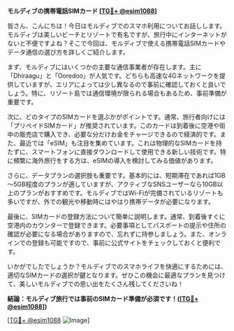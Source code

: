 **モルディブの携帯電話SIMカード [[TG💪+ @esim1088](https://t.me/s/esim1088)]**

皆さん、こんにちは！今日はモルディブでのスマホ利用についてお話しします。モルディブは美しいビーチとリゾートで有名ですが、旅行中にインターネットがないと不便ですよね？そこで今回は、モルディブで使える携帯電話SIMカードやデータ通信の選び方を詳しくご紹介します。

まず、モルディブにはいくつかの主要な通信事業者が存在します。主に「Dhiraagu」と「Ooredoo」が人気です。どちらも高速な4Gネットワークを提供していますが、エリアによっては少し異なるので事前に確認しておくと良いでしょう。特に、リゾート島では通信環境が限られる場合もあるため、事前準備が重要です。

次に、どのタイプのSIMカードを選ぶかがポイントです。通常、旅行者向けには「プリペイドSIMカード」が推奨されています。このカードは到着後に空港や街中の販売店で購入でき、必要な分だけお金をチャージできるので経済的です。また、最近では「eSIM」も注目を集めています。これは物理的なSIMカードを持たずに、スマートフォンに直接ダウンロードして使用できる新しい技術です。特に頻繁に海外旅行をする方は、eSIMの導入を検討してみる価値があります。

さらに、データプランの選択肢も重要です。基本的には、短期滞在であれば1GB～5GB程度のプランが適していますが、アクティブなSNSユーザーなら10GB以上のプランがおすすめです。モルディブではWi-Fiが完備されているリゾートも多いですが、外での観光や移動時にはやはり携帯データが必要になります。

最後に、SIMカードの登録方法について簡単に説明します。通常、到着後すぐに空港内のカウンターで登録できます。必要事項としてパスポートの提示や住所の確認が必要になる場合がありますので、忘れずに持参しましょう。また、オンラインでの登録も可能ですので、事前に公式サイトをチェックしておくと便利です。

いかがでしたでしょうか？モルディブでのスマホライフを快適にするためには、適切なSIMカードの選択が鍵となります。ぜひこの機会に最適なプランを見つけて、美しいモルディブでの思い出をたくさん残してくださいね！

**結論：モルディブ旅行では事前のSIMカード準備が必須です！([[TG💪+ @esim1088](https://t.me/s/esim1088)])**

[[TG💪+ @esim1088](https://t.me/s/esim1088) ![Image](https://i.postimg.cc/Y0z9fWf4/image.png)]